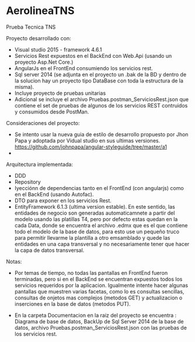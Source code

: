 # AerolineaTNS
Prueba Tecnica TNS

Proyecto desarrollado con:

- Visual studio 2015 - framework 4.6.1
- Servicios Rest expuestos en el BackEnd con Web.Api (usando un proyecto Asp.Net Core.)
- AngularJs en el FrontEnd consumiendo los servicios rest.
- Sql server 2014 (se adjunta en el proyecto un .bak de la BD y dentro de la solucion hay un proyecto tipo DataBase con toda la estructura de la misma).
- Incluye proyecto de pruebas unitarias
- Adicional se incluye el archivo Pruebas.postman_ServiciosRest.json que contiene el set de pruebas de algunos de los servicios REST contruidos y consumidos desde PostMan.


Consideraciones del proyecto:
- Se intento usar la nueva guia de estilo de desarrollo propuesto por Jhon Papa y adoptada por Vidual studio en sus ultimas versiones.
	https://github.com/johnpapa/angular-styleguide/tree/master/a1
- 

Arquitectura implementada:

- DDD
- Repository
- Iyecciónn de dependencias tanto en el FrontEnd (con angularjs) como en el BackEnd (usando Autofac).
- DTO para exponer en los servicios Rest.
- EntityFramework 6.1.3 (ultima version estable). En este sentido, las entidades de negocio son generadas automaticamnete a partir del modelo usando las platillas T4, pero por defecto estas quedan en la cada Data, donde se encuentra el archivo .edmx que es el que contiene todo el modelo de la base de datos, para esto use un pequeño truco para permitir llevarme la plantilla a otro emsamblado y quede las entidades en una capa transversal y no necesariamente tener que hacer la capa de datos transversal.

Notas:

- Por temas de tiempo, no todas las pantallas en FrontEnd fueron terminadas, pero si en el BackEnd se encuentran expuestos todos los servicios requeridos por la aplicacion. Igualmente intente hacer algunas pantallas que muestren varias facetas, como lo es consultas sencillas, consultas de onjetos mas complejos (metodos GET) y actualizacion o inserciones en la base de datos (metodos PUT).


- En la carpeta Documentacion en la raiz del proyecto se encuentra : Diagrama de base de datos, BackUp de Sql Server 2014 de la base de datos, archivo Pruebas.postman_ServiciosRest.json con las pruebas de los servicios rest.